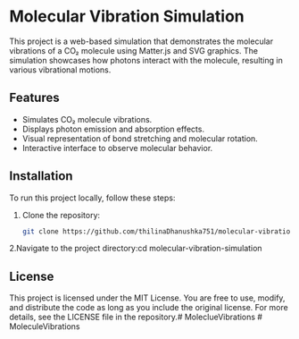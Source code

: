 # Molecular Vibration Simulation

This project is a web-based simulation that demonstrates the molecular vibrations of a CO₂ molecule using Matter.js and SVG graphics. The simulation showcases how photons interact with the molecule, resulting in various vibrational motions.

## Features

- Simulates CO₂ molecule vibrations.
- Displays photon emission and absorption effects.
- Visual representation of bond stretching and molecular rotation.
- Interactive interface to observe molecular behavior.

## Installation

To run this project locally, follow these steps:

1. Clone the repository:

   ```bash
   git clone https://github.com/thilinaDhanushka751/molecular-vibration-simulation.git

2.Navigate to the project directory:cd molecular-vibration-simulation

## License

This project is licensed under the MIT License. You are free to use, modify, and distribute the code as long as you include the original license. For more details, see the LICENSE file in the repository.#   M o l e c l u e V i b r a t i o n s 
 
 #   M o l e c u l e V i b r a t i o n s  
 
